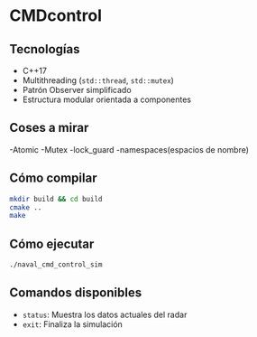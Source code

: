 # CMDcontrol


## 

## Tecnologías
- C++17
- Multithreading (`std::thread`, `std::mutex`)
- Patrón Observer simplificado
- Estructura modular orientada a componentes

## Coses a mirar
-Atomic
-Mutex
-lock_guard
-namespaces(espacios de nombre)

## Cómo compilar
```bash
mkdir build && cd build
cmake ..
make
```

## Cómo ejecutar
```bash
./naval_cmd_control_sim
```

## Comandos disponibles
- `status`: Muestra los datos actuales del radar
- `exit`: Finaliza la simulación
